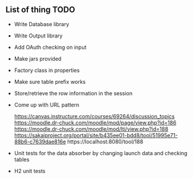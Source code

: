 List of thing TODO
------------------

* Write Database library

* Write Output library

* Add OAuth checking on input

* Make jars provided

* Factory class in properties

* Make sure table prefix works

* Store/retrieve the row information in the session

* Come up with URL pattern

    https://canvas.instructure.com/courses/69264/discussion_topics
    https://moodle.dr-chuck.com/moodle/mod/page/view.php?id=186
    https://moodle.dr-chuck.com/moodle/mod/lti/view.php?id=188
    https://sakaiproject.org/portal/site/b435ee01-bdd8/tool/51995e71-88b6-c7639dae816e
    https://localhost:8080/tool/188

* Unit tests for the data absorber by changing launch data and checking tables 

* H2 unit tests


